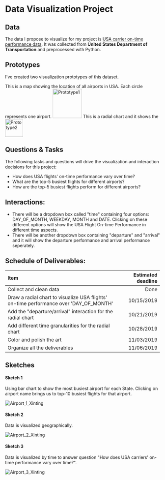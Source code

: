 # Data Visualization Project


## Data

The data I propose to visualize for my project is [USA carrier on-time performance data](https://gist.github.com/Echo226/d58e972330148cb6e55c8d4ab2496215). It was collected from **United States Department of Transportation** and preprocessed with Python.



## Prototypes

I've created two visualization prototypes of this dataset.


This is a map showing the location of all airports in USA. Each circle represents one airport.
<img width="94.9" alt="Prototype1" src="https://user-images.githubusercontent.com/44983835/67640227-94360e00-f8cf-11e9-9f3e-b0dc01edc627.png">
This is a radial chart and it shows the 
<img width="58.4" alt="Prototype2" src="https://user-images.githubusercontent.com/44983835/67640233-a021d000-f8cf-11e9-9eb0-a6a7daf31fff.png">



## Questions & Tasks

The following tasks and questions will drive the visualization and interaction decisions for this project:

- How does USA flights' on-time performance vary over time?
- What are the top-5 busiest flights for different airports?
- How are the top-5 busiest flights perform for different airports?


## Interactions:

- There will be a dropdown box called "time" containing four options: DAY_OF_MONTH, WEEKDAY, MONTH and DATE. Clicking on these different options will show the USA Flight On-time Performance in different time aspects.
- There will be another dropdown box containing "departure" and "arrival" and it will show the departure performance and arrival performance seperately.


## Schedule of Deliverables:
| Item                                                                                   | Estimated deadline |
| :------------------------------------------------------------------------------------- | -----------------: |
| Collect and clean data                                                                 | Done               |
| Draw a radial chart to visualize USA flights' on-time performance over 'DAY_OF_MONTH'  | 10/15/2019         |
| Add the "departure/arrival" interaction for the radial chart                           | 10/21/2019         |
| Add different time granularities for the radial chart                                  | 10/28/2019         |
| Color and polish the art                                                               | 11/03/2019         |
| Organize all the deliverables                                                          | 11/06/2019         |


## Sketches

#### Sketch 1

Using bar chart to show the most busiest airport for each State. Clicking on airport name brings us to top-10  busiest flights for that airport.

![Airport_1_Xinting](https://user-images.githubusercontent.com/44983835/65616911-d34c0900-df89-11e9-8efa-417342351361.jpg)



#### Sketch 2

Data is visualized geographically.

![Airport_2_Xinting](https://user-images.githubusercontent.com/44983835/67640146-7f0caf80-f8ce-11e9-95c5-9ab227d537f5.jpg)



#### Sketch 3

Data is visualized by time to answer question "How does USA carriers' on-time performance vary over time?".

![Airport_3_Xinting](https://user-images.githubusercontent.com/44983835/67640148-8f248f00-f8ce-11e9-91f1-0713f254809b.jpg)



